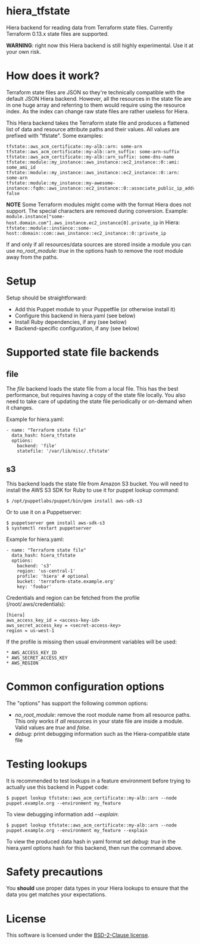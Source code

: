 # hiera_tfstate

Hiera backend for reading data from Terraform state files. Currently Terraform
0.13.x state files are supported.

**WARNING**: right now this Hiera backend is still highly experimental. Use it
at your own risk.

# How does it work?

Terraform state files are JSON so they're technically compatible with the
default JSON Hiera backend. However, all the resources in the state file are in
one huge array and referring to them would require using the resource index.
As the index can change raw state files are rather useless for Hiera.

This Hiera backend takes the Terraform state file and produces a flattened list
of data and resource attribute paths and their values. All values are prefixed
with "tfstate". Some examples:

    tfstate::aws_acm_certificate::my-alb::arn: some-arn
    tfstate::aws_acm_certificate::my-alb::arn_suffix: some-arn-suffix
    tfstate::aws_acm_certificate::my-alb::arn_suffix: some-dns-name
    tfstate::module::my_instance::aws_instance::ec2_instance::0::ami: some_ami_id
    tfstate::module::my_instance::aws_instance::ec2_instance::0::arn: some-arn
    tfstate::module::my_instance::my-awesome-instance::fqdn::aws_instance::ec2_instance::0::associate_public_ip_address: false

**NOTE**
Some Terraform modules might come with the format Hiera does not support.
The special characters are removed during conversion.
Example:
    `module.instance["some-host.domain.com"].aws_instance.ec2_instance[0].private_ip`
in Hiera:
    `tfstate::module::instance::some-host::domain::com::aws_instance::ec2_instance::0::private_ip`

If and only if all resources/data sources are stored inside a module you can
use *no_root_module: true* in the options hash to remove the root module away
from the paths.

# Setup

Setup should be straightforward:

* Add this Puppet module to your Puppetfile (or otherwise install it)
* Configure this backend in hiera.yaml (see below)
* Install Ruby dependencies, if any (see below)
* Backend-specific configuration, if any (see below)

# Supported state file backends

## file

The *file* backend loads the state file from a local file. This has the best
performance, but requires having a copy of the state file locally. You also
need to take care of updating the state file periodically or on-demand when it
changes.

Example for hiera.yaml:

    - name: "Terraform state file"
      data_hash: hiera_tfstate
      options:
        backend: 'file'
        statefile: '/var/lib/misc/.tfstate'

## s3

This backend loads the state file from Amazon S3 bucket. You will need to
install the AWS S3 SDK for Ruby to use it for puppet lookup command:

    $ /opt/puppetlabs/puppet/bin/gem install aws-sdk-s3

Or to use it on a Puppetserver:

    $ puppetserver gem install aws-sdk-s3
    $ systemctl restart puppetserver

Example for hiera.yaml:

    - name: "Terraform state file"
      data_hash: hiera_tfstate
      options:
        backend: 's3'
        region: 'us-central-1'
        profile: 'hiera' # optional
        bucket: 'terraform-state.example.org'
        key: 'foobar'

Credentials and region can be fetched from the profile (/root/.aws/credentials):

    [hiera]
    aws_access_key_id = <access-key-id>
    aws_secret_access_key = <secret-access-key>
    region = us-west-1

If the profile is missing then usual environment variables will be used:

    * AWS_ACCESS_KEY_ID
    * AWS_SECRET_ACCESS_KEY
    * AWS_REGION

# Common configuration options

The "options" has support the following common options:

* *no_root_module*: remove the root module name from all resource paths. This only works if *all* resources in your state file are inside a module. Valid values are *true* and *false*.
* *debug*: print debugging information such as the Hiera-compatible state file

# Testing lookups

It is recommended to test lookups in a feature environment before trying to actually use this backend in Puppet code:

    $ puppet lookup tfstate::aws_acm_certificate::my-alb::arn --node puppet.example.org --environment my_feature

To view debugging information add *--explain*:

    $ puppet lookup tfstate::aws_acm_certificate::my-alb::arn --node puppet.example.org --environment my_feature --explain

To view the produced data hash in yaml format set *debug: true* in the
hiera.yaml options hash for this backend, then run the command above.

# Safety precautions

You **should** use proper data types in your Hiera lookups to ensure that the data
you get matches your expectations.

# License

This software is licensed under the [BSD-2-Clause license](LICENSE).
